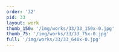 ```yaml
---
order: '32'
pid: 33
layout: work
thumb_150: '/img/works/33/33_150x-0.jpg'
thumb_75: '/img/works/33/33_75x-0.jpg'
full: '/img/works/33/33_640x-0.jpg'
---
```

